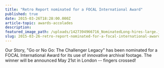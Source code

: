 ```yaml
---
title: "Retro Report nominated for a FOCAL International Award"
published: true
date: 2015-03-26T18:28:00.000Z
article-topic: awards-accolades
description:
featured_image_path: /uploads/1427394966716_NominatedLong-hires-large.jpg
slug: 2015-03-26-retro-report-nominated-for-a-focal-international-award
---
```


Our Story, "Go or No Go: The Challenger Legacy" has been nominated for a FOCAL International Award for its use of innovative archival footage. The winner will be announced May 21st in London -- fingers crossed!


